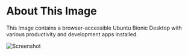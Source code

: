 # About This Image

This Image contains a browser-accessible Ubuntu Bionic Desktop with various productivity and development apps installed.

![Screenshot][Image_Screenshot]

[Image_Screenshot]: https://f.hubspotusercontent30.net/hubfs/5856039/dockerhub/image-screenshots/desktop-deluxe.png "Image Screenshot"